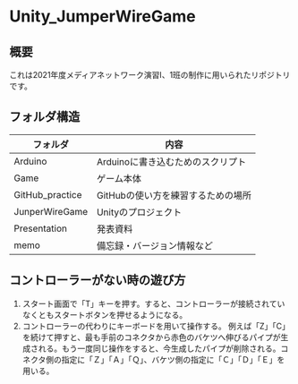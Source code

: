 # Unity_JumperWireGame
## 概要
これは2021年度メディアネットワーク演習Ⅰ、1班の制作に用いられたリポジトリです。

## フォルダ構造
|  フォルダ  |  内容  |
| ---- | ---- |
|  Arduino  |  Arduinoに書き込むためのスクリプト  |
|  Game  |  ゲーム本体   |
|  GitHub_practice  |  GitHubの使い方を練習するための場所  |
|  JunperWireGame  |  Unityのプロジェクト  |
|  Presentation | 発表資料 |
|  memo  |  備忘録・バージョン情報など  |



## コントローラーがない時の遊び方
1. スタート画面で「T」キーを押す。すると、コントローラーが接続されていなくともスタートボタンを押せるようになる。
2. コントローラーの代わりにキーボードを用いて操作する。
例えば「Z」「C」を続けて押すと、最も手前のコネクタから赤色のバケツへ伸びるパイプが生成される。もう一度同じ操作をすると、今生成したパイプが削除される。コネクタ側の指定に「Ｚ」「Ａ」「Ｑ」、バケツ側の指定に「Ｃ」「Ｄ」「Ｅ」を用いる。
